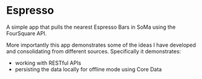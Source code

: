 Espresso
========

A simple app that pulls the nearest Espresso Bars in SoMa using the FourSquare API.

More importantly this app demonstrates some of the ideas I have developed and consolidating from different sources. Specifically it demonstrates:

- working with RESTful APIs
- persisting the data locally for offline mode using Core Data 
